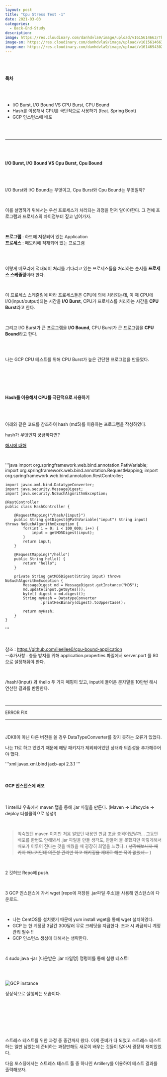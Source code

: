 ```yaml
---
layout: post	
title: "Cpu Stress Test -1"
date: 2021-03-03
categories:
  - Back-End-Study
description:
image: https://res.cloudinary.com/danhdvla9/image/upload/v1615614663/Thumbnails/cpu_cieppp.jpg
image-sm: https://res.cloudinary.com/danhdvla9/image/upload/v1615614663/Thumbnails/cpu_cieppp.jpg
image-me: https://res.cloudinary.com/danhdvla9/image/upload/v1614694302/Blacksmith_vqd5bz.png
---
```


<br>
<br>

#### 목차

<br>
<br>
<ul>
	<li>I/O Burst, I/O Bound VS CPU Burst, CPU Bound</li>
	<li>Hash를 이용해서 CPU를 극단적으로 사용하기 (feat. Spring Boot)</li>
	<li>GCP 인스턴스에 배포</li>
</ul>
<br>
<br>

---

<br>
<br>

#### I/O Burst, I/O Bound VS Cpu Burst, Cpu Bound

<br>
<br>

I/O Burst와 I/O Bound는 무엇이고, Cpu Burst와 Cpu Bound는 무엇일까?

<br>

이를 설명하기 위해서는 우선 프로세스가 처리되는 과정을 먼저 알아야한다.
그 전에 프로그램과 프로세스의 차이점부터 짚고 넘어가자.

<br>

**프로그램** : 하드에 저장되어 있는 Application <br>
**프로세스** : 메모리에 적재되어 있는 프로그램

<br>
<br>

이렇게 메모리에 적재되어 처리를 기다리고 있는 프로세스들을 처리하는 순서를 **프로세스 스케줄링**이라 한다.

<br>

이 프로세스 스케줄링에 따라 프로세스들은 CPU에 의해 처리되는데, 이 때 CPU에 I/O(input/output)되는 시간을 **I/O Burst**, CPU가 프로세스를 처리하는 시간을 **CPU Burst**라고 한다.

<br>

그리고 I/O Burst가 큰 프로그램을 **I/O Bound**, CPU Burst가 큰 프로그램을 **CPU Bound**라고 한다.

<br>
<br>

나는 GCP CPU 테스트를 위해 CPU Burst가 높은 간단한 프로그램을 만들었다. 

<br>
<br>
<br>
<br>

#### Hash를 이용해서 CPU를 극단적으로 사용하기

<br>
<br>

아래와 같은 코드를 참조하여 hash (md5)를 이용하는 프로그램을 작성하였다. 

hash가 무엇인지 궁금하다면? 

[해시에 대해](https://medium.com/@yeon22/crypto-%ED%95%B4%EC%8B%9C-hash-%EB%9E%80-6962be197523)

<br> 

'''java
	import org.springframework.web.bind.annotation.PathVariable;
	import org.springframework.web.bind.annotation.RequestMapping;
	import org.springframework.web.bind.annotation.RestController;

	import javax.xml.bind.DatatypeConverter;
	import java.security.MessageDigest;
	import java.security.NoSuchAlgorithmException;

	@RestController
	public class HashController {

		@RequestMapping("/hash/{input}")
		public String getDigest(@PathVariable("input") String input) throws NoSuchAlgorithmException {
		    for(int i = 0; i < 100_000; i++) {
		        input = getMD5Digest(input);
		    }
		    return input;
		}

		@RequestMapping("/hello")
		public String hello() {
		    return "hello";
		}

		private String getMD5Digest(String input) throws NoSuchAlgorithmException {
		    MessageDigest md = MessageDigest.getInstance("MD5");
		    md.update(input.getBytes());
		    byte[] digest = md.digest();
		    String myHash = DatatypeConverter
		            .printHexBinary(digest).toUpperCase();

		    return myHash;
		}
	}
'''

<br>

참조 : https://github.com/lleellee0/cpu-bound-application <br>
--추가사항 : 충돌 방지를 위해 application.properties 파일에서 server.port 를 80으로 설정해줘야 한다. <br>

<br>

/hash/{input} 과 /hello 두 가지 매핑이 있고, input에 들어온 문자열을 10만번 해시 연산한 결과를 반환한다.

<br>

---

ERROR FIX

---

<br>

JDK8이 아닌 다른 버전을 쓸 경우 DataTypeConverter를 찾지 못하는 오류가 있었다.

나는 11로 하고 있었기 때문에 해당 패키지가 제외되어있던 상태라 의존성을 추가해주어야 했다. 

'''xml
	<dependency>
		<groupId>javax.xml.bind</groupId>
		<artifactId>jaxb-api</artifactId>
		<version>2.3.1</version>
	</dependency>
'''

<br>

#### GCP 인스턴스에 배포 

<br>

1 intelliJ 우측에서 maven 탭을 통해 .jar 파일을 만든다. (Maven -> Lifecycle -> deploy 더블클릭으로 생성!)

<br>

> 익숙했던 maven 이지만 처음 알았던 내용인 만큼 조금 충격이었달까...
> 그동안 배포를 한번도 안해봐서 .jar 파일을 만들 생각도, 만들어 볼 못했지만 
> 이렇게해서 배포가 이루어 진다는 것을 배웠을 때 굉장히 희열을 느꼈다.
> ( ~~생각해보니까 패키지 매니저인데 의존성 관리만 하고 패키징을 제대로 해본 적이 없었네...~~ )

<br>

2 깃허브 Repo에 push.

<br>

3 GCP 인스턴스에 가서 wget [repo에 저장된 .jar파일 주소]을 사용해 인스턴스에 다운로드.

<br>

 - 나는 CentOS를 설치했기 때문에 yum install wget을 통해 wget 설치하였다. <br> 
 - GCP 는 한 계정당 3달간 300달러 무료 크레딧을 지급한다. 초과 시 과금되니 계정관리 필수 !! <br>
 - GCP 인스턴스 생성에 대해서는 생략한다. <br>

<br>

4 sudo java -jar [다운받은 .jar 파일명] 명령어를 통해 실행 테스트! 

<br>
<br>

![GCP instance](https://res.cloudinary.com/danhdvla9/image/upload/v1614939147/ScreenShots/21-03-05/%EC%8A%A4%ED%81%AC%EB%A6%B0%EC%83%B7_2021-03-05_19-07-13_m3hhzt.png "구동테스트")

정상적으로 실행되는 모습이다. 

<br>
<br>
<br>
<br>
<br>
<br>

스트레스 테스트를 위한 과정 중 중간까지 왔다. 이제 준비가 다 되었고 스트레스 테스트하는 일만 남았는데 준비하는 과정만해도 새로이 배우는 것들이 많아서 굉장히 재미있었다. <br>

다음 포스팅에서는 스트레스 테스트 툴 중 하나인 Artillery를 이용하여 테스트 결과를 출력해보자.
